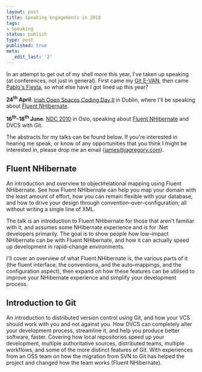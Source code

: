 ```yaml
---
layout: post
title: Speaking engagements in 2010
tags:
- Speaking
status: publish
type: post
published: true
meta:
  _edit_last: '2'
---
```

In an attempt to get out of my shell more this year, I've taken up speaking (at conferences, not just in general). First came my [Git E-VAN](/writings/git-e-van-recording/), then came [Pablo's Fiesta](http://fiesta.lostechies.com/), so what else have I got lined up this year?

<!-- more -->

**24<sup>th</sup> April**: [Irish Open Spaces Coding Day II](http://codingday.org/) in Dublin, where I'll be speaking about [Fluent NHibernate](http://fluentnhibernate.org).

**16<sup>th</sup>-18<sup>th</sup> June**: [NDC 2010](http://ndc2010.no) in Oslo, speaking about [Fluent NHibernate](http://fluentnhibernate.org) and DVCS with Git.

The abstracts for my talks can be found below. If you're interested in hearing me speak, or know of any opportunities that you think I might be interested in, please drop me an email ([james@jagregory.com](mailto:james@jagregory.com)).

## Fluent NHibernate

An introduction and overview to object⁄relational mapping using Fluent NHibernate. See how Fluent NHibernate can help you map your domain with the least amount of effort, how you can remain flexible with your database, and how to drive your design through convention–over–configuration; all without writing a single line of XML.

The talk is an introduction to Fluent NHibernate for those that aren't familiar with it, and assumes some NHibernate experience and is for .Net developers primarily. The goal is to show people how low–impact NHibernate can be with Fluent NHibernate, and how it can actually speed up development in rapid–change environments.

I'll cover an overview of what Fluent NHibernate is, the various parts of it (the fluent interface, the conventions, and the auto–mappings, and the configuration aspect), then expand on how these features can be utilised to improve your NHibernate experience and simplify your development process.

## Introduction to Git

An introduction to distributed version control using Git, and how your VCS should work with you and not against you. How DVCS can completely alter your development process, streamline it, and help you produce better software, faster. Covering how local repositories speed up your development, multiple authoritative sources, distributed teams, multiple workflows, and some of the more distinct features of Git. With experiences from an OSS team on how the migration from SVN to Git has helped the project and changed how the team works (Fluent NHibernate).
